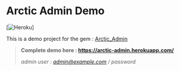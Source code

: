 # Arctic Admin Demo

[![Heroku](https://heroku-badge.herokuapp.com/?app=arctic-admin)]

This is a demo project for the gem : [Arctic_Admin](https://github.com/cle61/arctic_admin)

>**Complete demo here : https://arctic-admin.herokuapp.com/**
>
>*admin user : admin@example.com / password*
